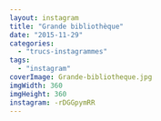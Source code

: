 ```yaml
---
layout: instagram
title: "Grande bibliothèque"
date: "2015-11-29"
categories: 
  - "trucs-instagrammes"
tags: 
  - "instagram"
coverImage: Grande-bibliotheque.jpg
imgWidth: 360
imgHeight: 360
instagram: -rDGGpymRR
---
```

